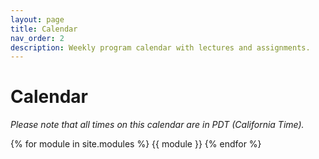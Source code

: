 ```yaml
---
layout: page
title: Calendar
nav_order: 2
description: Weekly program calendar with lectures and assignments.
---
```


# Calendar

*Please note that all times on this calendar are in PDT (California Time).*

{% for module in site.modules %} 
{{ module }} 
{% endfor %}
